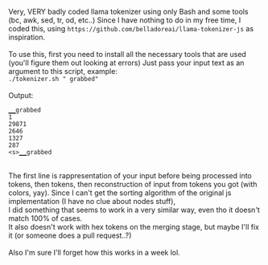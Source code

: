 Very, VERY badly coded llama tokenizer using only Bash and some tools (bc, awk, sed, tr, od, etc..)
Since I have nothing to do in my free time, I coded this, using ```https://github.com/belladoreai/llama-tokenizer-js``` as inspiration.
<br><br>
To use this, first you need to install all the necessary tools that are used (you'll figure them out looking at errors)
Just pass your input text as an argument to this script, example:<br>
```./tokenizer.sh " grabbed"```<br><br>
Output:<br>
```
▁▁grabbed
1
29871
2646
1327
287
<s>▁▁grabbed
```
<br>
The first line is rappresentation of your input before being processed into tokens, then tokens, then reconstruction of input from tokens you got (with colors, yay).
Since I can't get the sorting algorithm of the original js implementation (I have no clue about nodes stuff), <br>I did something that seems to work in a very similar way, even tho it doesn't match 100% of cases.<br>
It also doesn't work with hex tokens on the merging stage, but maybe I'll fix it (or someone does a pull request..?)<br><br>
Also I'm sure I'll forget how this works in a week lol.
